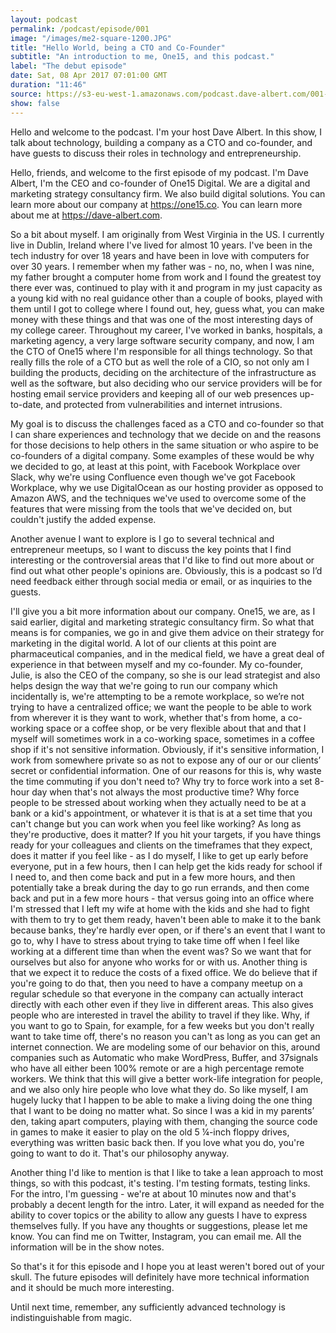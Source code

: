 ```yaml
---
layout: podcast
permalink: /podcast/episode/001
image: "/images/me2-square-1200.JPG"
title: "Hello World, being a CTO and Co-Founder"
subtitle: "An introduction to me, One15, and this podcast."
label: "The debut episode"
date: Sat, 08 Apr 2017 07:01:00 GMT
duration: "11:46"
source: https://s3-eu-west-1.amazonaws.com/podcast.dave-albert.com/001-Dave-Albert-Show.mp3
show: false
---
```



Hello and welcome to the podcast. I'm your host Dave Albert. In this show, I talk about technology, building a company as a CTO and co-founder, and have guests to discuss their roles in technology and entrepreneurship.

Hello, friends, and welcome to the first episode of my podcast. I'm Dave Albert, I'm the CEO and co-founder of One15 Digital. We are a digital and marketing strategy consultancy firm. We also build digital solutions. You can learn more about our company at https://one15.co. You can learn more about me at https://dave-albert.com.

So a bit about myself. I am originally from West Virginia in the US. I currently live in Dublin, Ireland where I've lived for almost 10 years. I've been in the tech industry for over 18 years and have been in love with computers for over 30 years. I remember when my father was - no, no, when I was nine, my father brought a computer home from work and I found the greatest toy there ever was, continued to play with it and program in my just capacity as a young kid with no real guidance other than a couple of books, played with them until I got to college where I found out, hey, guess what, you can make money with these things and that was one of the most interesting days of my college career. Throughout my career, I've worked in banks, hospitals, a marketing agency, a very large software security company, and now, I am the CTO of One15 where I'm responsible for all things technology. So that really fills the role of a CTO but as well the role of a CIO, so not only am I building the products, deciding on the architecture of the infrastructure as well as the software, but also deciding who our service providers will be for hosting email service providers and keeping all of our web presences up-to-date, and protected from vulnerabilities and internet intrusions. 

My goal is to discuss the challenges faced as a CTO and co-founder so that I can share experiences and technology that we decide on and the reasons for those decisions to help others in the same situation or who aspire to be co-founders of a digital company. Some examples of these would be why we decided to go, at least at this point, with Facebook Workplace over Slack, why we're using Confluence even though we've got Facebook Workplace, why we use DigitalOcean as our hosting provider as opposed to Amazon AWS, and the techniques we've used to overcome some of the features that were missing from the tools that we've decided on, but couldn't justify the added expense. 

Another avenue I want to explore is I go to several technical and entrepreneur meetups, so I want to discuss the key points that I find interesting or the controversial areas that I'd like to find out more about or find out what other people's opinions are. Obviously, this is a podcast so I’d need feedback either through social media or email, or as inquiries to the guests. 

I'll give you a bit more information about our company. One15, we are, as I said earlier, digital and marketing strategic consultancy firm. So what that means is for companies, we go in and give them advice on their strategy for marketing in the digital world. A lot of our clients at this point are pharmaceutical companies, and in the medical field, we have a great deal of experience in that between myself and my co-founder. My co-founder, Julie, is also the CEO of the company, so she is our lead strategist and also helps design the way that we're going to run our company which incidentally is, we're attempting to be a remote workplace, so we’re not trying to have a centralized office; we want the people to be able to work from wherever it is they want to work, whether that's from home, a co-working space or a coffee shop, or be very flexible about that and that I myself will sometimes work in a co-working space, sometimes in a coffee shop if it's not sensitive information. Obviously, if it's sensitive information, I work from somewhere private so as not to expose any of our or our clients’ secret or confidential information. One of our reasons for this is, why waste the time commuting if you don't need to? Why try to force work into a set 8-hour day when that's not always the most productive time? Why force people to be stressed about working when they actually need to be at a bank or a kid's appointment, or whatever it is that is at a set time that you can't change but you can work when you feel like working? As long as they're productive, does it matter? If you hit your targets, if you have things ready for your colleagues and clients on the timeframes that they expect, does it matter if you feel like - as I do myself, I like to get up early before everyone, put in a few hours, then I can help get the kids ready for school if I need to, and then come back and put in a few more hours, and then potentially take a break during the day to go run errands, and then come back and put in a few more hours - that versus going into an office where I'm stressed that I left my wife at home with the kids and she had to fight with them to try to get them ready, haven't been able to make it to the bank because banks, they're hardly ever open, or if there's an event that I want to go to, why I have to stress about trying to take time off when I feel like working at a different time than when the event was? So we want that for ourselves but also for anyone who works for or with us. Another thing is that we expect it to reduce the costs of a fixed office. We do believe that if you're going to do that, then you need to have a company meetup on a regular schedule so that everyone in the company can actually interact directly with each other even if they live in different areas. This also gives people who are interested in travel the ability to travel if they like. Why, if you want to go to Spain, for example, for a few weeks but you don't really want to take time off, there's no reason you can't as long as you can get an internet connection. We are modeling some of our behavior on this, around companies such as Automatic who make WordPress, Buffer, and 37signals who have all either been 100% remote or are a high percentage remote workers. We think that this will give a better work-life integration for people, and we also only hire people who love what they do. So like myself, I am hugely lucky that I happen to be able to make a living doing the one thing that I want to be doing no matter what. So since I was a kid in my parents’ den, taking apart computers, playing with them, changing the source code in games to make it easier to play on the old 5 ¼-inch floppy drives, everything was written basic back then. If you love what you do, you're going to want to do it. That's our philosophy anyway. 

Another thing I'd like to mention is that I like to take a lean approach to most things, so with this podcast, it's testing. I'm testing formats, testing links. For the intro, I'm guessing - we're at about 10 minutes now and that's probably a decent length for the intro. Later, it will expand as needed for the ability to cover topics or the ability to allow any guests I have to express themselves fully. If you have any thoughts or suggestions, please let me know. You can find me on Twitter, Instagram, you can email me. All the information will be in the show notes. 

So that's it for this episode and I hope you at least weren't bored out of your skull. The future episodes will definitely have more technical information and it should be much more interesting.

Until next time, remember, any sufficiently advanced technology is indistinguishable from magic.



